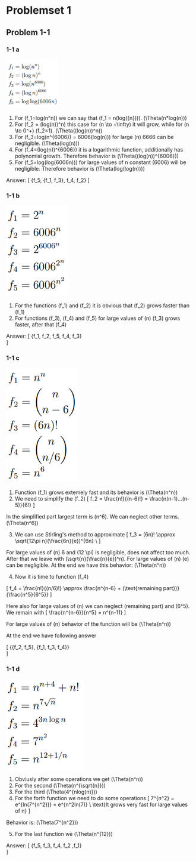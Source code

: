 # Problemset 1

## Problem 1-1

### 1-1 a
![Problem 1-1](./problemset1-problem1-1-a.PNG)

1) For \(f_1=log(n^n)\) we can say that \(f_1 = n(log({n}))\). \(\Theta(n*log(n))\)
2) For \(f_2 = (log(n))^n\) this case for \(n \to +\infty\) it will grow, while for \(n \to 0^+\) \(f_2=1\). \(\Theta((log(n))^n)\)
3) For \(f_3=log(n^{6006}) = 6006(log(n))\) for large \(n\) 6666 can be negligible. \(\Theta(log(n))\)
4) For \(f_4=(log(n))^{6006}\) it is a logarithmic function, additionally has polynomial growth. Therefore behavior is \(\Theta((log(n))^{6006})\)
5) For \(f_5=log(log(6006n))\) for large values of n constant \(6006\) will be negligible. Therefore behavior is \(\Theta(log(log(n)))\)

Answer:
\[
    \{f_5, \{f_1, f_3\}, f_4, f_2\}
\]

### 1-1 b

![Problem 1-1](./problemset1-problem1-1-b.PNG)

1) For the functions \(f_1\) and \(f_2\) it is obvious that \(f_2\) grows faster than \(f_1\)
2) For functions \(f_3\), \(f_4\) and \(f_5\) for large values of \(n\) \(f_3\) grows faster, after that \(f_4\)

Answer:
\[
    \{f_1, f_2, f_5, f_4, f_3\}    
\]

### 1-1 c

![Problem 1-1](./problemset1-problem1-1-c.PNG)

1) Function \(f_1\) grows extemely fast and its behavior is \(\Theta(n^n)\)
2) We need to simplify the \(f_2\)
\[
    f_2 = \frac{n!}{(n-6)!} = \frac{n(n-1)...(n-5)}{6!}
\]

In the simplified part largest term is \(n^6\). We can neglect other terms. \(\Theta(n^6)\)

3) We can use Stirling's method to approximate 
\[
    f_3 = (6n)! \approx \sqrt{12\pi n}(\frac{6n}{e})^{6n} \\
\]

For large values of \(n\) 6 and \(12 \pi\) is negligible, does not affect too much. After that we leave with \(\sqrt{n}(\frac{n}{e})^n\). For large values of \(n\) \(e\) can be negligible. At the end we have this behavior: \(\Theta(n^n)\)

4) Now it is time to function \(f_4\)

\[
    f_4 = \frac{n!}{(n/6)!} \approx \frac{n^{n-6} + (\text{remaining part})}{\frac{n^5}{6^5}}
\]

Here also for large values of \(n\) we can neglect (remaining part) and \(6^5\). We remain with
\[
    \frac{n^{n-6}}{n^5} = n^{n-11}
\]

For large values of \(n\) behavior of the function will be \(\Theta(n^n)\)

At the end we have following answer

\[
    \{\{f_2, f_5\}, \{f_1, f_3, f_4\}\}    
\]

### 1-1 d

![Problem 1-1](./problemset1-problem1-1-d.PNG)

1) Obviusly after some operations we get \(\Theta(n^n)\)
2) For the second \(\Theta(n^{\sqrt{n}})\)
3) For the third \(\Theta(4^{nlog(n)})\)
4) For the forth function we need to do some operations
\[
    7^{n^2} = e^{ln(7^{n^2})} = e^{n^2ln(7)} \\
    \text{It grows very fast for large values of n}
\]

Behavior is: \(\Theta(7^{n^2})\)

5) For the last function we \(\Theta(n^{12})\)

Answer:
\[
    \{f_5, f_3, f_4, f_2 ,f_1\}    
\]
